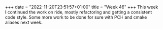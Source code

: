 +++
date = "2022-11-20T23:51:57+01:00"
title = "Week 46"
+++
This week I continued the work on ride, mostly refactoring and getting a consistent code style. Some more work to be done for sure with PCH and cmake aliases next week.
